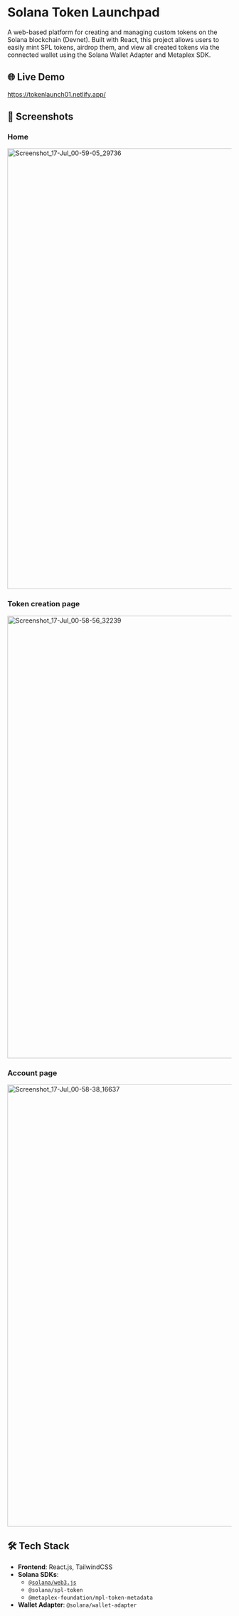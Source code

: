 # Solana Token Launchpad

A web-based platform for creating and managing custom tokens on the Solana blockchain (Devnet). Built with React, this project allows users to easily mint SPL tokens, airdrop them, and view all created tokens via the connected wallet using the Solana Wallet Adapter and Metaplex SDK.

## 🌐 Live Demo
https://tokenlaunch01.netlify.app/

## 📸 Screenshots

### Home
<img width="1916" height="991" alt="Screenshot_17-Jul_00-59-05_29736" src="https://github.com/user-attachments/assets/1dffc276-2bac-40f1-bdda-c2f3165c4054" />

### Token creation page
<img width="1918" height="995" alt="Screenshot_17-Jul_00-58-56_32239" src="https://github.com/user-attachments/assets/dbcae666-c4cf-45ec-b135-d47c15e3039f" />

### Account page
<img width="1911" height="994" alt="Screenshot_17-Jul_00-58-38_16637" src="https://github.com/user-attachments/assets/7d162eaa-528b-459e-a94d-7095f48ef57d" />

## 🛠️ Tech Stack

- **Frontend**: React.js, TailwindCSS
- **Solana SDKs**: 
  - [`@solana/web3.js`](https://github.com/solana-labs/solana-web3.js)
  - `@solana/spl-token`
  - `@metaplex-foundation/mpl-token-metadata`
- **Wallet Adapter**: `@solana/wallet-adapter`
